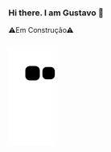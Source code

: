 ### Hi there. I am Gustavo 👋

⚠Em Construção⚠

<!--
Here are some ideas to get you started:

- 🔭 I’m currently working on ...
- 🌱 I’m currently learning ...
- 👯 I’m looking to collaborate on ...
- 🤔 I’m looking for help with ...
- 💬 Ask me about ...
- 📫 How to reach me: ...
- 😄 Pronouns: ...
- ⚡ Fun fact: ...
-->

##

![Snake animation](https://github.com/gpd38/gpd38/blob/output/github-contribution-grid-snake.svg)
